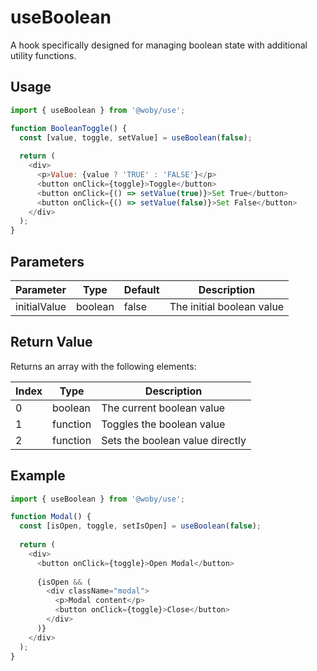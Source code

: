 # useBoolean

A hook specifically designed for managing boolean state with additional utility functions.

## Usage

```javascript
import { useBoolean } from '@woby/use';

function BooleanToggle() {
  const [value, toggle, setValue] = useBoolean(false);
  
  return (
    <div>
      <p>Value: {value ? 'TRUE' : 'FALSE'}</p>
      <button onClick={toggle}>Toggle</button>
      <button onClick={() => setValue(true)}>Set True</button>
      <button onClick={() => setValue(false)}>Set False</button>
    </div>
  );
}
```

## Parameters

| Parameter | Type | Default | Description |
|-----------|------|---------|-------------|
| initialValue | boolean | false | The initial boolean value |

## Return Value

Returns an array with the following elements:

| Index | Type | Description |
|-------|------|-------------|
| 0 | boolean | The current boolean value |
| 1 | function | Toggles the boolean value |
| 2 | function | Sets the boolean value directly |

## Example

```javascript
import { useBoolean } from '@woby/use';

function Modal() {
  const [isOpen, toggle, setIsOpen] = useBoolean(false);
  
  return (
    <div>
      <button onClick={toggle}>Open Modal</button>
      
      {isOpen && (
        <div className="modal">
          <p>Modal content</p>
          <button onClick={toggle}>Close</button>
        </div>
      )}
    </div>
  );
}
```